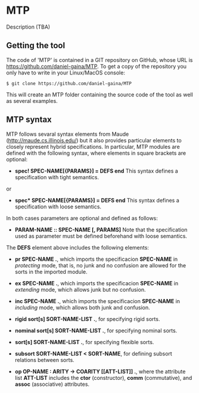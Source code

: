 MTP
==================================================

Description (TBA)

Getting the tool
----------------

The code of 'MTP' is contained in a GIT repository on GitHub, whose URL is
https://github.com/daniel-gaina/MTP. To get a copy of the repository you only
have to write in your Linux/MacOS console:

    $ git clone https://github.com/daniel-gaina/MTP

This will create an MTP folder containing the source code of the tool as well as
several examples.

MTP syntax
----------

MTP follows sevaral syntax elements from Maude (http://maude.cs.illinois.edu/)
but it also provides particular elements to closely represent hybrid specifications.
In particular, MTP modules are defined with the following syntax, where elements
in square brackets are optional:

* **spec! SPEC-NAME[{PARAMS}] = DEFS end** This syntax defines a specification
with tight semantics.

or

* __spec* SPEC-NAME[{PARAMS}] = DEFS end__ This syntax defines a specification
with loose semantics.

In both cases parameters are optional and defined as follows:

* **PARAM-NAME :: SPEC-NAME [, PARAMS]** Note that the specification used as
parameter must be defined beforehand with loose semantics.

The **DEFS** element above includes the following elements:

* **pr SPEC-NAME .**, which imports the specificacion **SPEC-NAME** in *protecting*
mode, that is, no junk and no confusion are allowed for the sorts in the imported
module.

* **ex SPEC-NAME .**, which imports the specificacion **SPEC-NAME** in *extending*
mode, which allows junk but no confusion.

* **inc SPEC-NAME .**, which imports the specificacion **SPEC-NAME** in *including*
mode, which allows both junk and confusion.

* **rigid sort[s] SORT-NAME-LIST .**, for specifying rigid sorts.

* **nominal sort[s] SORT-NAME-LIST .**, for specifying nominal sorts.

* **sort[s] SORT-NAME-LIST .**, for specifying flexible sorts.

* **subsort SORT-NAME-LIST < SORT-NAME**, for defining subsort relations between
sorts.

* **op OP-NAME : ARITY -> COARITY [[ATT-LIST]] .**, where the attribute list
**ATT-LIST** includes the **ctor** (constructor), **comm** (commutative), and **assoc**
(associative) attributes.